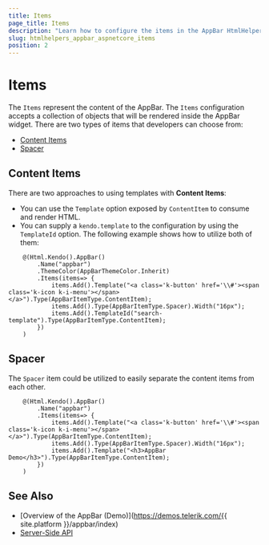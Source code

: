 ```yaml
---
title: Items
page_title: Items
description: "Learn how to configure the items in the AppBar HtmlHelper for {{ site.framework }}."
slug: htmlhelpers_appbar_aspnetcore_items
position: 2
---
```


# Items

The `Items` represent the content of the AppBar. The `Items` configuration accepts a collection of objects that will be rendered inside the AppBar widget. There are two types of items that developers can choose from:

* [Content Items](#content-items)
* [Spacer](#spacer)

## Content Items

There are two approaches to using templates with **Content Items**:
* You can use the `Template` option exposed by `ContentItem` to consume and render HTML. 
* You can supply a `kendo.template` to the configuration by using the `TemplateId` option. 
The following example shows how to utilize both of them:

```Razor
    @(Html.Kendo().AppBar()
        .Name("appbar")
        .ThemeColor(AppBarThemeColor.Inherit)
        .Items(items=> {
            items.Add().Template("<a class='k-button' href='\\#'><span class='k-icon k-i-menu'></span></a>").Type(AppBarItemType.ContentItem);
            items.Add().Type(AppBarItemType.Spacer).Width("16px");
            items.Add().TemplateId("search-template").Type(AppBarItemType.ContentItem);
        })
    )

```

## Spacer

The `Spacer` item could be utilized to easily separate the content items from each other.

```Razor
    @(Html.Kendo().AppBar()
        .Name("appbar")
        .Items(items=> {
            items.Add().Template("<a class='k-button' href='\\#'><span class='k-icon k-i-menu'></span></a>").Type(AppBarItemType.ContentItem);
            items.Add().Type(AppBarItemType.Spacer).Width("16px");
            items.Add().Template("<h3>AppBar Demo</h3>").Type(AppBarItemType.ContentItem);
        })
    )
```

## See Also

* [Overview of the AppBar (Demo)](https://demos.telerik.com/{{ site.platform }}/appbar/index)
* [Server-Side API](/api/appbar)
